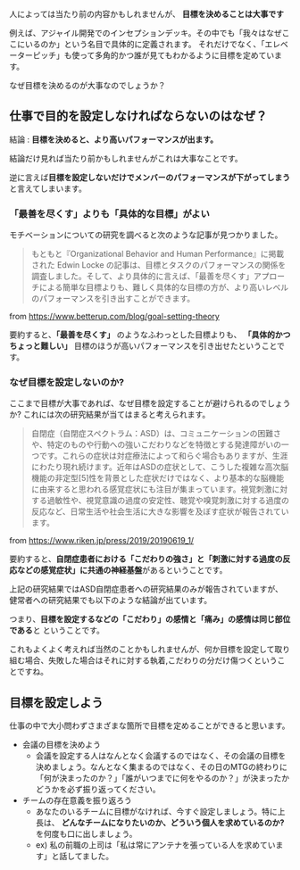<!--
title:   「こだわりの強さ」と「痛み」は脳の共通の部位に位置する【エンジニア心理学】
tags:    アジャイル,コミュニケーション
id:      dafe07276fe811d8a0fe
private: false
-->
人によっては当たり前の内容かもしれませんが、 **目標を決めることは大事です**

例えば、アジャイル開発でのインセプションデッキ。その中でも「我々はなぜここにいるのか」という名目で具体的に定義されます。
それだけでなく、「エレベーターピッチ」も使って多角的かつ誰が見てもわかるように目標を定めています。

なぜ目標を決めるのが大事なのでしょうか？



## 仕事で目的を設定しなければならないのはなぜ？

結論 : **目標を決めると、より高いパフォーマンスが出ます。**

結論だけ見れば当たり前かもしれませんがこれは大事なことです。

逆に言えば**目標を設定しないだけでメンバーのパフォーマンスが下がってしまう** と言えてしまいます。





### 「最善を尽くす」よりも「具体的な目標」がよい

モチベーションについての研究を調べると次のような記事が見つかりました。

> もともと『Organizational Behavior and Human Performance』に掲載された Edwin Locke の記事は、目標とタスクのパフォーマンスの関係を調査しました。そして、より具体的に言えば、「最善を尽くす」アプローチによる簡単な目標よりも、難しく具体的な目標の方が、より高いレベルのパフォーマンスを引き出すことができます。

from https://www.betterup.com/blog/goal-setting-theory


要約すると、**「最善を尽くす」** のようなふわっとした目標よりも、 **「具体的かつちょっと難しい」** 目標のほうが高いパフォーマンスを引き出せたということです。



### なぜ目標を設定しないのか?

ここまで目標が大事であれば、なぜ目標を設定することが避けられるのでしょうか?
これには次の研究結果が当てはまると考えられます。

> 自閉症（自閉症スペクトラム：ASD）は、コミュニケーションの困難さや、特定のものや行動への強いこだわりなどを特徴とする発達障がいの一つです。これらの症状は対症療法によって和らぐ場合もありますが、生涯にわたり現れ続けます。近年はASDの症状として、こうした複雑な高次脳機能の非定型[5]性を背景とした症状だけではなく、より基本的な脳機能に由来すると思われる感覚症状にも注目が集まっています。視覚刺激に対する過敏性や、視覚意識の過度の安定性、聴覚や嗅覚刺激に対する過度の反応など、日常生活や社会生活に大きな影響を及ぼす症状が報告されています。

from https://www.riken.jp/press/2019/20190619_1/


要約すると、**自閉症患者における「こだわりの強さ」と「刺激に対する過度の反応などの感覚症状」に共通の神経基盤**があるということです。

上記の研究結果ではASD自閉症患者への研究結果のみが報告されていますが、健常者への研究結果でも以下のような結論が出ています。

つまり、**目標を設定するなどの「こだわり」の感情と「痛み」の感情は同じ部位である**と
ということです。

これもよくよく考えれば当然のことかもしれませんが、何か目標を設定して取り組む場合、失敗した場合はそれに対する執着,こだわりの分だけ傷つくということですね。




## 目標を設定しよう

仕事の中で大小問わずさまざまな箇所で目標を定めることができると思います。

- 会議の目標を決めよう
    - 会議を設定する人はなんとなく会議するのではなく、その会議の目標を決めましょう。なんとなく集まるのではなく、その日のMTGの終わりに「何が決まったのか？」「誰がいつまでに何をやるのか？」が決まったかどうかを必ず振り返ってください。
- チームの存在意義を振り返ろう
    - あなたのいるチームに目標がなければ、今すぐ設定しましょう。特に上長は、 **どんなチームになりたいのか、どういう個人を求めているのか?** を何度も口に出しましょう。
    - ex) 私の前職の上司は「私は常にアンテナを張っている人を求めています」と話してました。